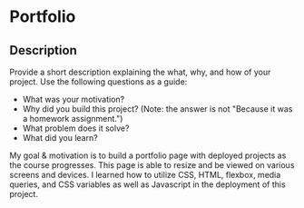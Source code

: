 # Portfolio

## Description

Provide a short description explaining the what, why, and how of your project. Use the following questions as a guide:

- What was your motivation?
- Why did you build this project? (Note: the answer is not "Because it was a homework assignment.")
- What problem does it solve?
- What did you learn?

My goal & motivation is to build a portfolio page with deployed projects as the course progresses. This page is able to resize  and be viewed on various screens and devices. I learned how to utilize CSS, HTML, flexbox, media queries, and CSS variables as well as Javascript in the deployment of this project.


